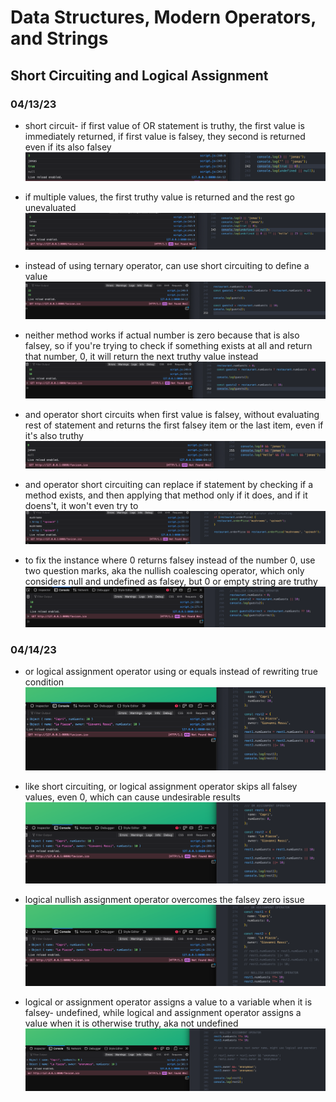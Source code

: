 # Data Structures, Modern Operators, and Strings
## Short Circuiting and Logical Assignment

### 04/13/23
- short circuit- if first value of OR statement is truthy, the first value is immediately returned, if first value is falsey, they second is returned even if its also falsey
![alt](../images/09-data-structures/0903-short-circuiting-logical-assignment/2023-04-13-27a.png)

- if multiple values, the first truthy value is returned and the rest go unevaluated
![alt](../images/09-data-structures/0903-short-circuiting-logical-assignment/2023-04-13-27b.png)

- instead of using ternary operator, can use short circuiting to define a value
![alt](../images/09-data-structures/0903-short-circuiting-logical-assignment/2023-04-13-28a.png)

- neither method works if actual number is zero because that is also falsey, so if you're trying to check if something exists at all and return that number, 0, it will return the next truthy value instead
![alt](../images/09-data-structures/0903-short-circuiting-logical-assignment/2023-04-13-28b.png)

- and operator short circuits when first value is falsey, without evaluating rest of statement and returns the first falsey item or the last item, even if it's also truthy
![alt](../images/09-data-structures/0903-short-circuiting-logical-assignment/2023-04-13-29.png)

- and operator short circuiting can replace if statement by checking if a method exists, and then applying that method only if it does, and if it doens't, it won't even try to
![alt](../images/09-data-structures/0903-short-circuiting-logical-assignment/2023-04-13-30.png)

- to fix the instance where 0 returns falsey instead of the number 0, use two question marks, aka the nullish coalescing operator, which only considers null and undefined as falsey, but 0 or empty string are truthy
![alt](../images/09-data-structures/0903-short-circuiting-logical-assignment/2023-04-13-31.png)

### 04/14/23

- or logical assignment operator using or equals instead of rewriting true condition
![alt](../images/09-data-structures/0903-short-circuiting-logical-assignment/2023-04-14-1a.png)

- like short circuiting, or logical assignment operator skips all falsey values, even 0, which can cause undesirable results
![alt](../images/09-data-structures/0903-short-circuiting-logical-assignment/2023-04-14-1b.png)

- logical nullish assignment operator overcomes the falsey zero issue
![alt](../images/09-data-structures/0903-short-circuiting-logical-assignment/2023-04-14-1c.png)

- logical or assignment operator assigns a value to a variable when it is falsey- undefined, while logical and assignment operator assigns a value when it is otherwise truthy, aka not undefined
![alt](../images/09-data-structures/0903-short-circuiting-logical-assignment/2023-04-14-1d.png)
